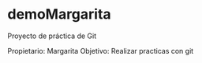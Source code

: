 # demoMargarita
Proyecto de práctica de Git

Propietario: Margarita
Objetivo: Realizar practicas con git
